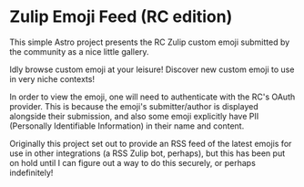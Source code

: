 # Zulip Emoji Feed (RC edition)

This simple Astro project presents the RC Zulip custom emoji submitted by the community as a nice little gallery.

Idly browse custom emoji at your leisure! Discover new custom emoji to use in very niche contexts!

In order to view the emoji, one will need to authenticate with the RC's OAuth provider. This is because the emoji's submitter/author is displayed alongside their submission, and also some emoji explicitly have PII (Personally Identifiable Information) in their name and content.

Originally this project set out to provide an RSS feed of the latest emojis for use in other integrations (a RSS Zulip bot, perhaps), but this has been put on hold until I can figure out a way to do this securely, or perhaps indefinitely!
